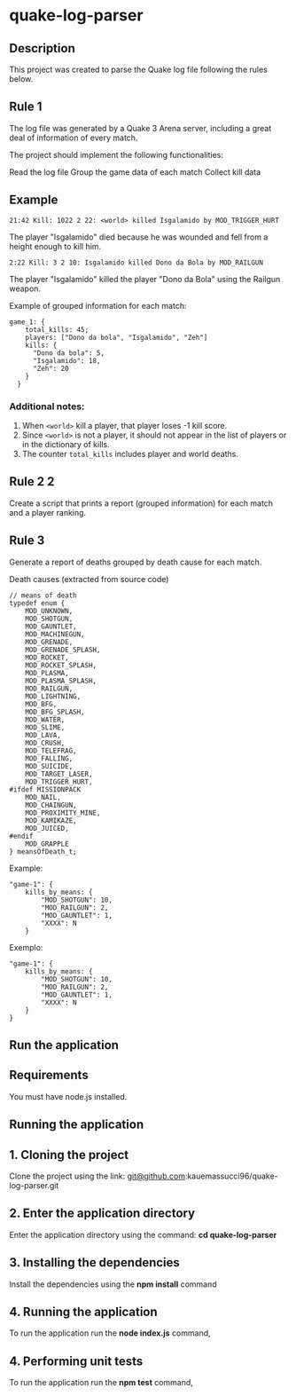 # quake-log-parser

## Description

This project was created to parse the Quake log file following the rules below.

## Rule 1

The log file was generated by a Quake 3 Arena server, including a great deal of information of every match.

The project should implement the following functionalities:

Read the log file
Group the game data of each match
Collect kill data

## Example

  	21:42 Kill: 1022 2 22: <world> killed Isgalamido by MOD_TRIGGER_HURT
  
The player "Isgalamido" died because he was wounded and fell from a height enough to kill him.

  	2:22 Kill: 3 2 10: Isgalamido killed Dono da Bola by MOD_RAILGUN
  
The player "Isgalamido" killed the player "Dono da Bola" using the Railgun weapon.
  
Example of grouped information for each match:

    game_1: {
	    total_kills: 45;
	    players: ["Dono da bola", "Isgalamido", "Zeh"]
	    kills: {
	      "Dono da bola": 5,
	      "Isgalamido": 18,
	      "Zeh": 20
	    }
	  }
    
### Additional notes:

1. When `<world>` kill a player, that player loses -1 kill score.
2. Since `<world>` is not a player, it should not appear in the list of players or in the dictionary of kills.
3. The counter `total_kills` includes player and world deaths.
  
## Rule 2 2
  
Create a script that prints a report (grouped information) for each match and a player ranking.
  
## Rule 3
  
Generate a report of deaths grouped by death cause for each match.

Death causes (extracted from source code)

	// means of death
	typedef enum {
		MOD_UNKNOWN,
		MOD_SHOTGUN,
		MOD_GAUNTLET,
		MOD_MACHINEGUN,
		MOD_GRENADE,
		MOD_GRENADE_SPLASH,
		MOD_ROCKET,
		MOD_ROCKET_SPLASH,
		MOD_PLASMA,
		MOD_PLASMA_SPLASH,
		MOD_RAILGUN,
		MOD_LIGHTNING,
		MOD_BFG,
		MOD_BFG_SPLASH,
		MOD_WATER,
		MOD_SLIME,
		MOD_LAVA,
		MOD_CRUSH,
		MOD_TELEFRAG,
		MOD_FALLING,
		MOD_SUICIDE,
		MOD_TARGET_LASER,
		MOD_TRIGGER_HURT,
	#ifdef MISSIONPACK
		MOD_NAIL,
		MOD_CHAINGUN,
		MOD_PROXIMITY_MINE,
		MOD_KAMIKAZE,
		MOD_JUICED,
	#endif
		MOD_GRAPPLE
	} meansOfDeath_t;

Example:

	"game-1": {
		kills_by_means: {
			"MOD_SHOTGUN": 10,
			"MOD_RAILGUN": 2,
			"MOD_GAUNTLET": 1,
			"XXXX": N
		}
	

Exemplo:

	"game-1": {
		kills_by_means: {
			"MOD_SHOTGUN": 10,
			"MOD_RAILGUN": 2,
			"MOD_GAUNTLET": 1,
			"XXXX": N
		}
	}
	
## Run the application	

## Requirements

You must have node.js installed.

## Running the application

## 1. Cloning the project

Clone the project using the link: git@github.com:kauemassucci96/quake-log-parser.git

## 2. Enter the application directory

Enter the application directory using the command: **cd quake-log-parser**

## 3. Installing the dependencies

Install the dependencies using the **npm install** command

## 4. Running the application

To run the application run the **node index.js** command,

## 4. Performing unit tests

To run the application run the **npm test** command,
